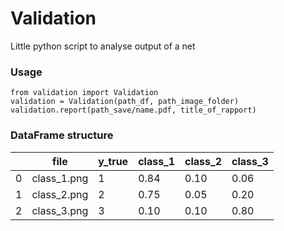 # Validation
Little python script to analyse output of a net

### Usage
```
from validation import Validation
validation = Validation(path_df, path_image_folder)
validation.report(path_save/name.pdf, title_of_rapport)
```

### DataFrame structure

| |file       |y_true|class_1|class_2|class_3|
|-|-----------|------|-------|-------|-------|
|0|class_1.png|1     |0.84   |0.10   |0.06   |
|1|class_2.png|2     |0.75   |0.05   |0.20   |
|2|class_3.png|3     |0.10   |0.10   |0.80   |
